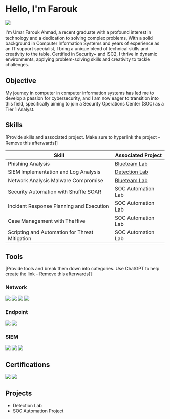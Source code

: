 # Hello, I'm Farouk
<a href="https://linkedin.com/in/ufahmad"><img src="https://img.shields.io/badge/-LinkedIn-0072b1?&style=for-the-badge&logo=linkedin&logoColor=white" /></a>



I'm Umar Farouk Ahmad, a recent graduate with a profound interest in technology and a dedication to solving complex problems,  With a solid background in Computer Information Systems and years of experience as an IT support specialist, I bring a unique blend of technical skills and creativity to the table. Certified in Security+ and ISC2, I thrive in dynamic environments, applying problem-solving skills and creativity to tackle challenges.

## Objective

My journey in computer in computer information systems has led me to develop a passion for cybersecurity, and I am now eager to transition into this field, specifically aiming to join a Security Operations Center (SOC) as a Tier 1 Analyst.

## Skills
[Provide skills and associated project. Make sure to hyperlink the project - Remove this afterwards]]

| Skill                                         | Associated Project         |
|-----------------------------------------------|----------------------------|
| Phishing Analysis                             | <a href="https://blueteamlabs.online/achievement/share/challenge/73498/16">Blueteam Lab</a>|
| SIEM Implementation and Log Analysis          | <a href="https://google.com">Detection Lab</a>|
| Network Analysis Malware Compromise           | <a href="https://blueteamlabs.online/achievement/share/challenge/73498/11">Blueteam Lab</a>|
| Security Automation with Shuffle SOAR         | SOC Automation Lab|
| Incident Response Planning and Execution      | SOC Automation Lab|
| Case Management with TheHive                  | SOC Automation Lab|
| Scripting and Automation for Threat Mitigation | SOC Automation Lab|

## Tools
[Provide tools and break them down into categories. Use ChatGPT to help create the link - Remove this afterwards]]

### Network
<div>
    <img src="https://img.shields.io/badge/-Wireshark-1679A7?&style=for-the-badge&logo=Wireshark&logoColor=white" />
    <img src="https://img.shields.io/badge/-Suricata-EF3B2D?&style=for-the-badge&logo=Suricata&logoColor=white" />
    <img src="https://img.shields.io/badge/-Zeek-777BB4?&style=for-the-badge&logo=Zeek&logoColor=white" />
    <img src="https://img.shields.io/badge/-Cisco%20Packet%20Tracer-0078D7?&style=for-the-badge&logo=Cisco&logoColor=white" />

</div>

### Endpoint
<div>
    <img src="https://img.shields.io/badge/-Microsoft_Defender_for_Endpoint-00A4EF?&style=for-the-badge&logo=Microsoft&logoColor=white" />
    <img src="https://img.shields.io/badge/-Velociraptor-4B275F?&style=for-the-badge&logo=Velociraptor&logoColor=white" />
</div>

### SIEM
<div>
    <img src="https://img.shields.io/badge/-Microsoft_Sentinel-0078D4?&style=for-the-badge&logo=Microsoft&logoColor=white" />
    <img src="https://img.shields.io/badge/-Splunk-000000?&style=for-the-badge&logo=Splunk&logoColor=white" />
    <img src="https://img.shields.io/badge/-Elastic-005571?&style=for-the-badge&logo=Elastic&logoColor=white" />
</div>

## Certifications
<div>
<img src="https://img.shields.io/badge/-Security%2B-FF0000?&style=for-the-badge&logo=CompTIA&logoColor=white" />
<img src="https://img.shields.io/badge/-ISC2-FF0000?&style=for-the-badge&logo=ISC2&logoColor=white" />


</div>

## Projects
- Detection Lab
- SOC Automation Project
